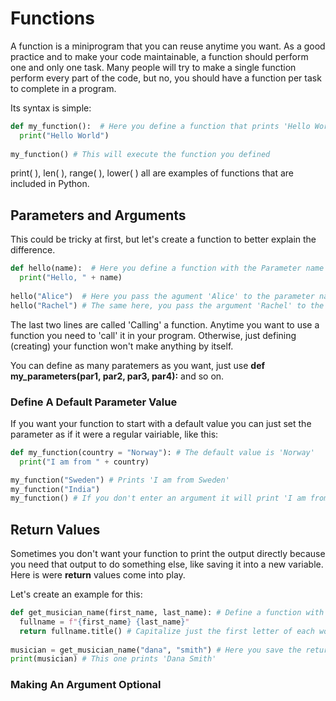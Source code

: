 # Functions

A function is a miniprogram that you can reuse anytime you want. As a good practice and to make your code maintainable, a function should perform one and only one task. Many people will try to make a single function perform every part of the code, but no, you should have a function per task to complete in a program.

Its syntax is simple:

~~~python 
def my_function():  # Here you define a function that prints 'Hello World'
  print("Hello World")
  
my_function() # This will execute the function you defined
~~~

print( ), len( ), range( ), lower( ) all are examples of functions that are included in Python.

## Parameters and Arguments

This could be tricky at first, but let's create a function to better explain the difference.

~~~python
def hello(name):  # Here you define a function with the Parameter name
  print("Hello, " + name)
  
hello("Alice")  # Here you pass the agument 'Alice' to the parameter name, which is equal to define a normal variable, name = 'Alice'
hello("Rachel") # The same here, you pass the argument 'Rachel' to the parameter name, like name = 'Rachel'
~~~

The last two lines are called 'Calling' a function. Anytime you want to use a function you need to 'call' it in your program. Otherwise, just defining (creating) your function won't make anything by itself.

You can define as many paratemers as you want, just use **def my_parameters(par1, par2, par3, par4):** and so on.

### Define A Default Parameter Value

If you want your function to start with a default value you can just set the parameter as if it were a regular vairiable, like this:

~~~python
def my_function(country = "Norway"): # The default value is 'Norway'
  print("I am from " + country)

my_function("Sweden") # Prints 'I am from Sweden'
my_function("India")
my_function() # If you don't enter an argument it will print 'I am from Norway'
~~~

## Return Values

Sometimes you don't want your function to print the output directly because you need that output to do something else, like saving it into a new variable. Here is were **return** values come into play. 

Let's create an example for this:

~~~python
def get_musician_name(first_name, last_name): # Define a function with 2 parameters
  fullname = f"{first_name} {last_name}"
  return fullname.title() # Capitalize just the first letter of each word
  
musician = get_musician_name("dana", "smith") # Here you save the returned value into the variable musician
print(musician) # This one prints 'Dana Smith'
~~~

### Making An Argument Optional


